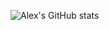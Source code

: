 ![Alex's GitHub stats](https://github-readme-stats.vercel.app/api?username=alexperez52&count_private=true&theme=radica&lshow_icons=true)
